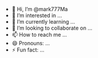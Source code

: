 - 👋 Hi, I’m @mark777Ma
- 👀 I’m interested in ...
- 🌱 I’m currently learning ...
- 💞️ I’m looking to collaborate on ...
- 📫 How to reach me ...
- 😄 Pronouns: ...
- ⚡ Fun fact: ...

<!---
mark777Ma/mark777Ma is a ✨ special ✨ repository because its `README.md` (this file) appears on your GitHub profile.
You can click the Preview link to take a look at your changes.
--->
